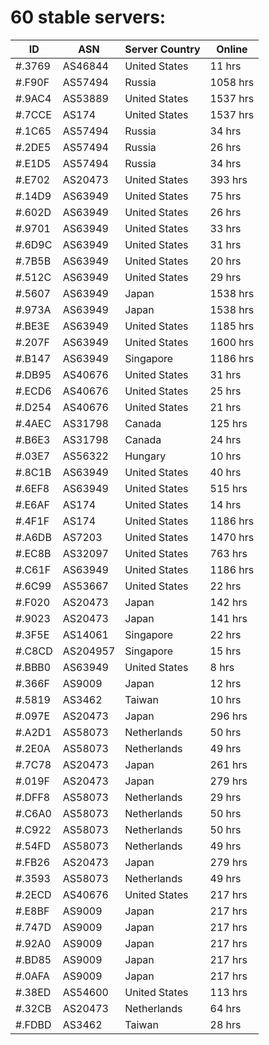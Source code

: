 # 60 stable servers:

| ID | ASN | Server Country | Online |
| ------ | ------ | ------ | ------ |
| #.3769 | AS46844 | United States | 11 hrs |
| #.F90F | AS57494 | Russia | 1058 hrs |
| #.9AC4 | AS53889 | United States | 1537 hrs |
| #.7CCE | AS174 | United States | 1537 hrs |
| #.1C65 | AS57494 | Russia | 34 hrs |
| #.2DE5 | AS57494 | Russia | 26 hrs |
| #.E1D5 | AS57494 | Russia | 34 hrs |
| #.E702 | AS20473 | United States | 393 hrs |
| #.14D9 | AS63949 | United States | 75 hrs |
| #.602D | AS63949 | United States | 26 hrs |
| #.9701 | AS63949 | United States | 33 hrs |
| #.6D9C | AS63949 | United States | 31 hrs |
| #.7B5B | AS63949 | United States | 20 hrs |
| #.512C | AS63949 | United States | 29 hrs |
| #.5607 | AS63949 | Japan | 1538 hrs |
| #.973A | AS63949 | Japan | 1538 hrs |
| #.BE3E | AS63949 | United States | 1185 hrs |
| #.207F | AS63949 | United States | 1600 hrs |
| #.B147 | AS63949 | Singapore | 1186 hrs |
| #.DB95 | AS40676 | United States | 31 hrs |
| #.ECD6 | AS40676 | United States | 25 hrs |
| #.D254 | AS40676 | United States | 21 hrs |
| #.4AEC | AS31798 | Canada | 125 hrs |
| #.B6E3 | AS31798 | Canada | 24 hrs |
| #.03E7 | AS56322 | Hungary | 10 hrs |
| #.8C1B | AS63949 | United States | 40 hrs |
| #.6EF8 | AS63949 | United States | 515 hrs |
| #.E6AF | AS174 | United States | 14 hrs |
| #.4F1F | AS174 | United States | 1186 hrs |
| #.A6DB | AS7203 | United States | 1470 hrs |
| #.EC8B | AS32097 | United States | 763 hrs |
| #.C61F | AS63949 | United States | 1186 hrs |
| #.6C99 | AS53667 | United States | 22 hrs |
| #.F020 | AS20473 | Japan | 142 hrs |
| #.9023 | AS20473 | Japan | 141 hrs |
| #.3F5E | AS14061 | Singapore | 22 hrs |
| #.C8CD | AS204957 | Singapore | 15 hrs |
| #.BBB0 | AS63949 | United States | 8 hrs |
| #.366F | AS9009 | Japan | 12 hrs |
| #.5819 | AS3462 | Taiwan | 10 hrs |
| #.097E | AS20473 | Japan | 296 hrs |
| #.A2D1 | AS58073 | Netherlands | 50 hrs |
| #.2E0A | AS58073 | Netherlands | 49 hrs |
| #.7C78 | AS20473 | Japan | 261 hrs |
| #.019F | AS20473 | Japan | 279 hrs |
| #.DFF8 | AS58073 | Netherlands | 29 hrs |
| #.C6A0 | AS58073 | Netherlands | 50 hrs |
| #.C922 | AS58073 | Netherlands | 50 hrs |
| #.54FD | AS58073 | Netherlands | 49 hrs |
| #.FB26 | AS20473 | Japan | 279 hrs |
| #.3593 | AS58073 | Netherlands | 49 hrs |
| #.2ECD | AS40676 | United States | 217 hrs |
| #.E8BF | AS9009 | Japan | 217 hrs |
| #.747D | AS9009 | Japan | 217 hrs |
| #.92A0 | AS9009 | Japan | 217 hrs |
| #.BD85 | AS9009 | Japan | 217 hrs |
| #.0AFA | AS9009 | Japan | 217 hrs |
| #.38ED | AS54600 | United States | 113 hrs |
| #.32CB | AS20473 | Netherlands | 64 hrs |
| #.FDBD | AS3462 | Taiwan | 28 hrs |

